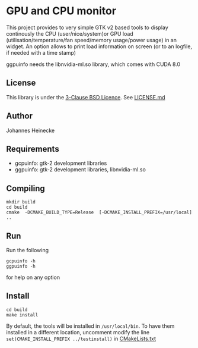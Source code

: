 # GPU and CPU monitor

This project provides to very simple GTK v2 based tools to display continously the CPU (user/nice/system)or GPU load (utilisation/temperature/fan speed/memory usage/power usage) in an widget.
An option allows to print load information on screen (or to an logfile, if needed with a time stamp)

ggpuinfo needs the libnvidia-ml.so library, which comes with CUDA 8.0

## License

This library is under the [3-Clause BSD Licence](https://opensource.org/licenses/BSD-3-Clause). See [LICENSE.md](LICENSE.md)


## Author

Johannes Heinecke


## Requirements

  * gcpuinfo: gtk-2 development libraries
  * ggpuinfo: gtk-2 development libraries, libnvidia-ml.so


## Compiling

    mkdir build
    cd build
    cmake  -DCMAKE_BUILD_TYPE=Release  [-DCMAKE_INSTALL_PREFIX=/usr/local]  ..	

## Run

Run the following

    gcpuinfo -h
    ggpuinfo -h

for help on any option

## Install

    cd build
    make install

By default, the tools will be installed in `/usr/local/bin`. To have them installed in a different location, uncomment modify the line `set(CMAKE_INSTALL_PREFIX ../testinstall)` in [CMakeLists.txt](CMakeLists.txt)

